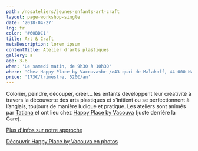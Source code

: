 ```yaml
---
path: /nosateliers/jeunes-enfants-art-craft
layout: page-workshop-single
date: '2018-04-27'
lng: fr
color: '#60BDC1'
title: Art & Craft
metaDescription: lorem ipsum
contentTitle: Atelier d'arts plastiques
gallery: a
age: 3-6
when: 'Le samedi matin, de 9h30 à 10h30'
where: 'Chez Happy Place by Vacouva<br />43 quai de Malakoff, 44 000 Nantes'
price: '173€/trimestre, 520€/an'
---
```

Colorier, peindre, découper, créer… les enfants développent leur créativité à travers la découverte des arts plastiques et s’initient ou se perfectionnent à l’anglais, toujours de manière ludique et pratique. Les ateliers sont animés par [Tatiana](https://llfk.netlify.com/equipe/) et ont lieu chez [Happy Place by Vacouva](https://www.google.fr/maps/place/43+Quai+de+Malakoff,+44000+Nantes/data=!4m2!3m1!1s0x4805eeb84753995d:0xb3771b6433584ec0?sa=X&ved=2ahUKEwiwj-PYqd7cAhWRK1AKHcvUAXgQ8gEwAHoECAEQAQ) (juste derrière la Gare). 

[Plus d'infos sur notre approche](https://llfk.netlify.com/pedagogie)

[Découvrir Happy Place by Vacouva en photos](/nosateliers#vacouva)
